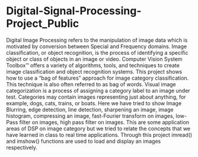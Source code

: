 # Digital-Signal-Processing-Project_Public
Digital Image Processing refers to the manipulation of image data which is motivated by conversion
between Special and Frequency domains. Image classification, or object recognition, is the process of
identifying a specific object or class of objects in an image or video. Computer Vision System Toolbox™
offers a variety of algorithms, tools, and techniques to create image classification and object recognition
systems. This project shows how to use a “bag of features” approach for image category classification.
This technique is also often referred to as bag of words. Visual image categorization is a process of
assigning a category label to an image under test. Categories may contain images representing just about
anything, for example, dogs, cats, trains, or boats. Here we have tried to show Image Blurring, edge
detection, line detection, sharpening an image, image histogram, compressing an image, fast-Fourier
transform on images, low-Pass filter on images, high pass filter on images. This are some application
areas of DSP on image category but we tried to relate the concepts that we have learned in class to real
time applications. Through this project imread() and imshow() functions are used to load and display an
images respectively. 
